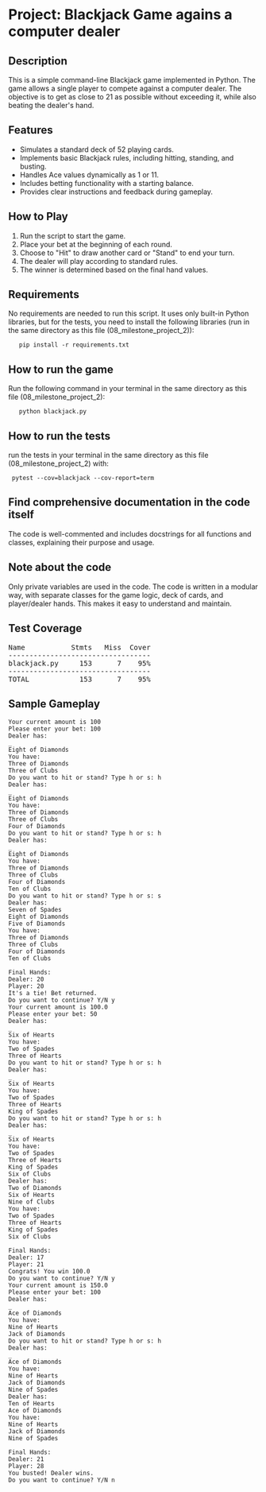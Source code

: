 # Project: Blackjack Game agains a computer dealer

## Description
This is a simple command-line Blackjack game implemented in Python. The game allows a single player to compete against a computer dealer. The objective is to get as close to 21 as possible without exceeding it, while also beating the dealer's hand.

## Features
- Simulates a standard deck of 52 playing cards.
- Implements basic Blackjack rules, including hitting, standing, and busting.
- Handles Ace values dynamically as 1 or 11.
- Includes betting functionality with a starting balance.
- Provides clear instructions and feedback during gameplay.

## How to Play
1. Run the script to start the game.
2. Place your bet at the beginning of each round.
3. Choose to "Hit" to draw another card or "Stand" to end your turn.
4. The dealer will play according to standard rules.
5. The winner is determined based on the final hand values.

## Requirements
No requirements are needed to run this script. It uses only built-in Python libraries, but for the tests, you need to install the following libraries (run in the same directory as this file (08_milestone_project_2)):
 ```text 
    pip install -r requirements.txt
 ```

## How to run the game
Run the following command in your terminal in the same directory as this file (08_milestone_project_2):
 ```text
    python blackjack.py
```

## How to run the tests
run the tests in your terminal in the same directory as this file (08_milestone_project_2) with:
 ```text
  pytest --cov=blackjack --cov-report=term
  ```

## Find comprehensive documentation in the code itself
The code is well-commented and includes docstrings for all functions and classes, explaining their purpose and usage.

## Note about the code
Only private variables are used in the code. The code is written in a modular way, with separate classes for the game logic, deck of cards, and player/dealer hands. This makes it easy to understand and maintain.

## Test Coverage
<pre markdown>
Name           Stmts   Miss  Cover
----------------------------------
blackjack.py     153      7    95%
----------------------------------
TOTAL            153      7    95%
</pre>

## Sample Gameplay
```text
Your current amount is 100
Please enter your bet: 100
Dealer has:
_
Eight of Diamonds
You have:
Three of Diamonds
Three of Clubs
Do you want to hit or stand? Type h or s: h
Dealer has:
_
Eight of Diamonds
You have:
Three of Diamonds
Three of Clubs
Four of Diamonds
Do you want to hit or stand? Type h or s: h
Dealer has:
_
Eight of Diamonds
You have:
Three of Diamonds
Three of Clubs
Four of Diamonds
Ten of Clubs
Do you want to hit or stand? Type h or s: s
Dealer has:
Seven of Spades
Eight of Diamonds
Five of Diamonds
You have:
Three of Diamonds
Three of Clubs
Four of Diamonds
Ten of Clubs

Final Hands:
Dealer: 20
Player: 20
It's a tie! Bet returned.
Do you want to continue? Y/N y
Your current amount is 100.0
Please enter your bet: 50
Dealer has:
_
Six of Hearts
You have:
Two of Spades
Three of Hearts
Do you want to hit or stand? Type h or s: h
Dealer has:
_
Six of Hearts
You have:
Two of Spades
Three of Hearts
King of Spades
Do you want to hit or stand? Type h or s: h
Dealer has:
_
Six of Hearts
You have:
Two of Spades
Three of Hearts
King of Spades
Six of Clubs
Dealer has:
Two of Diamonds
Six of Hearts
Nine of Clubs
You have:
Two of Spades
Three of Hearts
King of Spades
Six of Clubs

Final Hands:
Dealer: 17
Player: 21
Congrats! You win 100.0
Do you want to continue? Y/N y
Your current amount is 150.0
Please enter your bet: 100
Dealer has:
_
Ace of Diamonds
You have:
Nine of Hearts
Jack of Diamonds
Do you want to hit or stand? Type h or s: h
Dealer has:
_
Ace of Diamonds
You have:
Nine of Hearts
Jack of Diamonds
Nine of Spades
Dealer has:
Ten of Hearts
Ace of Diamonds
You have:
Nine of Hearts
Jack of Diamonds
Nine of Spades

Final Hands:
Dealer: 21
Player: 28
You busted! Dealer wins.
Do you want to continue? Y/N n
```


